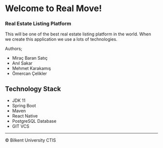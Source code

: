 # Welcome to Real Move! 
### Real Estate Listing Platform

This will be one of the best real estate listing platform in the world. When we create this application we use a lots of technologies. 

Authors;
 - Miraç Baran Satıç
 - Anıl Sakar
 - Mehmet Karakamış
 - Ömercan Çelikler

## Technology Stack

 - JDK 11
 - Spring Boot
 - Maven
 - React Native
 - PostgreSQL Database
 - GIT VCS
--------------
&copy; Bilkent University CTIS
